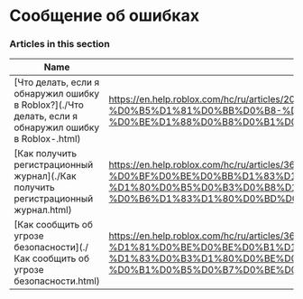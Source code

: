 # Сообщение об ошибках  
### Articles in this section
Name|URL
-|-
[Что делать, если я обнаружил ошибку в Roblox?](./Что делать, если я обнаружил ошибку в Roblox-.html) |https://en.help.roblox.com/hc/ru/articles/203312900-%D0%A7%D1%82%D0%BE-%D0%B4%D0%B5%D0%BB%D0%B0%D1%82%D1%8C-%D0%B5%D1%81%D0%BB%D0%B8-%D1%8F-%D0%BE%D0%B1%D0%BD%D0%B0%D1%80%D1%83%D0%B6%D0%B8%D0%BB-%D0%BE%D1%88%D0%B8%D0%B1%D0%BA%D1%83-%D0%B2-Roblox
[Как получить регистрационный журнал](./Как получить регистрационный журнал.html) |https://en.help.roblox.com/hc/ru/articles/360016022492-%D0%9A%D0%B0%D0%BA-%D0%BF%D0%BE%D0%BB%D1%83%D1%87%D0%B8%D1%82%D1%8C-%D1%80%D0%B5%D0%B3%D0%B8%D1%81%D1%82%D1%80%D0%B0%D1%86%D0%B8%D0%BE%D0%BD%D0%BD%D1%8B%D0%B9-%D0%B6%D1%83%D1%80%D0%BD%D0%B0%D0%BB
[Как сообщить об угрозе безопасности](./Как сообщить об угрозе безопасности.html) |https://en.help.roblox.com/hc/ru/articles/360038516512-%D0%9A%D0%B0%D0%BA-%D1%81%D0%BE%D0%BE%D0%B1%D1%89%D0%B8%D1%82%D1%8C-%D0%BE%D0%B1-%D1%83%D0%B3%D1%80%D0%BE%D0%B7%D0%B5-%D0%B1%D0%B5%D0%B7%D0%BE%D0%BF%D0%B0%D1%81%D0%BD%D0%BE%D1%81%D1%82%D0%B8
